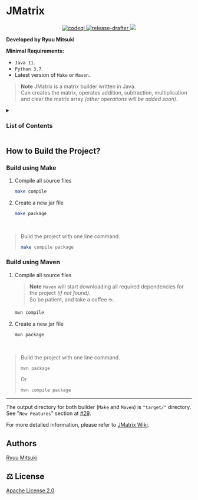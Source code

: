 # JMatrix

<!-- Badges -->
<div align="center">
    <a href="https://github.com/mitsuki31/jmatrix/actions/workflows/codeql.yml">
        <img src="https://github.com/mitsuki31/jmatrix/actions/workflows/codeql.yml/badge.svg?branch=master"
             alt="codeql"
        />
    </a>
    <a href="https://github.com/mitsuki31/jmatrix/actions/workflows/release-drafter.yml">
        <img src="https://github.com/mitsuki31/jmatrix/actions/workflows/release-drafter.yml/badge.svg?branch=master"
             alt="release-drafter"
        />
    </a>
    <a href="https://github.com/mitsuki31/jmatrix/blob/master/.github/dependabot.yml">
        <img src="https://img.shields.io/static/v1?label=Dependabot&message=active&color=31c753&logo=dependabot&logoColor=white&labelColor=0366d6" />
    </a>
</div>
<!-- [END] Badges -->


**Developed by Ryuu Mitsuki<br>**

**Minimal Requirements:<br>**
- `Java 11`.
- `Python 3.7`.
- Latest version of `Make` or `Maven`.

> **Note**
> JMatrix is a matrix builder written in Java.  
> Can creates the matrix, operates addition, subtraction, multiplication and clear the matrix array *(other operations will be added soon)*.<br>

<details>
<summary><h3><a name="list-of-contents"></a>List of Contents</h3>
</summary>

- [How to Build the Project?](#build-project)
    - [Build using Make](#make-build)
        - [Compile all source files](#make-compile)
        - [Create a new jar file](#make-package)
    - [Build using Maven](#maven-build)
        - [Compile all source files](#maven-compile)
        - [Create a new jar file](#maven-package)
- [Authors](#authors)
- [License](#license)
</details>

## <a name="build-project"></a> How to Build the Project?

### <a name="make-build"></a> Build using Make
1. <a name="make-compile"></a> Compile all source files
    ```bash
    make compile
    ```

2. <a name="make-package"></a> Create a new jar file
    ```bash
    make package
    ```
<br>

> Build the project with one line command.
> ```bash
> make compile package
> ```


### <a name="maven-build"></a> Build using Maven
1. <a name="maven-compile"></a> Compile all source files
    > **Note** `Maven` will start downloading all required dependencies for the project *(if not found)*.  
    > So be patient, and take a coffee :coffee:.
    ```bash
    mvn compile
    ```

2. <a name="maven-package"></a> Create a new jar file
   ```bash
   mvn package
   ```
<br>

> Build the project with one line command.
> ```bash
> mvn package
> ```
> Or
> ```bash
> mvn compile package
> ```

---

The output directory for both builder (`Make` and `Maven`) is `"target/"` directory.  
See "`New Features`" section at [#29](https://github.com/mitsuki31/jmatrix/pull/29).  

For more detailed information, please refer to [JMatrix Wiki](https://github.com/mitsuki31/jmatrix/wiki/Home).

## <a name="authors"></a> Authors
[Ryuu Mitsuki](https://github.com/mitsuki31)

## <a name="license"></a> :balance_scale: License
[Apache License 2.0](https://www.apache.org/licenses/LICENSE-2.0)
